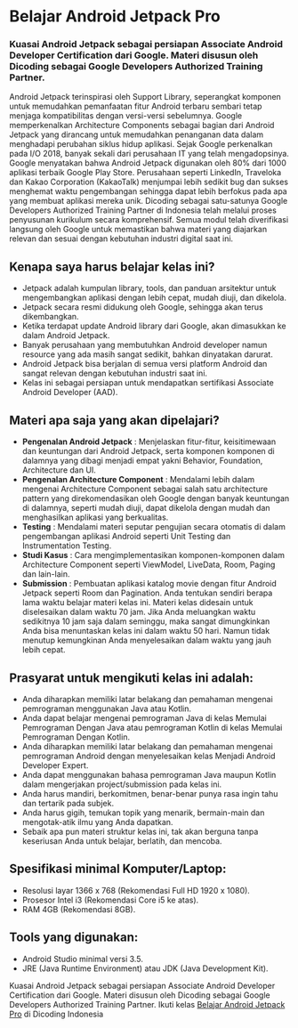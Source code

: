 # Belajar Android Jetpack Pro
### Kuasai Android Jetpack sebagai persiapan Associate Android Developer Certification dari Google. Materi disusun oleh Dicoding sebagai Google Developers Authorized Training Partner.

Android Jetpack terinspirasi oleh Support Library, seperangkat komponen untuk memudahkan pemanfaatan fitur Android terbaru sembari tetap menjaga kompatibilitas dengan versi-versi sebelumnya. Google memperkenalkan Architecture Components sebagai bagian dari Android Jetpack yang dirancang untuk memudahkan penanganan data dalam menghadapi perubahan siklus hidup aplikasi. Sejak Google perkenalkan pada I/O 2018, banyak sekali dari perusahaan IT yang telah mengadopsinya. Google menyatakan bahwa Android Jetpack digunakan oleh 80% dari 1000 aplikasi terbaik Google Play Store. Perusahaan seperti LinkedIn, Traveloka dan Kakao Corporation (KakaoTalk) menjumpai lebih sedikit bug dan sukses menghemat waktu pengembangan sehingga dapat lebih berfokus pada apa yang membuat aplikasi mereka unik.
Dicoding sebagai satu-satunya Google Developers Authorized Training Partner di Indonesia telah melalui proses penyusunan kurikulum secara komprehensif. Semua modul telah diverifikasi langsung oleh Google untuk memastikan bahwa materi yang diajarkan relevan dan sesuai dengan kebutuhan industri digital saat ini.

## Kenapa saya harus belajar kelas ini?
- Jetpack adalah kumpulan library, tools, dan panduan arsitektur untuk mengembangkan aplikasi dengan lebih cepat, mudah diuji, dan dikelola.
- Jetpack secara resmi didukung oleh Google, sehingga akan terus dikembangkan.
- Ketika terdapat update Android library dari Google, akan dimasukkan ke dalam Android Jetpack.
- Banyak perusahaan yang membutuhkan Android developer namun resource yang ada masih sangat sedikit, bahkan dinyatakan darurat.
- Android Jetpack bisa berjalan di semua versi platform Android dan sangat relevan dengan kebutuhan industri saat ini.
- Kelas ini sebagai persiapan untuk mendapatkan sertifikasi Associate Android Developer (AAD).

## Materi apa saja yang akan dipelajari?
- **Pengenalan Android Jetpack** : Menjelaskan fitur-fitur, keisitimewaan dan keuntungan dari Android Jetpack, serta komponen komponen di dalamnya yang dibagi menjadi empat yakni Behavior, Foundation, Architecture dan UI.
- **Pengenalan Architecture Component** : Mendalami lebih dalam mengenai Architecture Component sebagai salah satu architecture pattern yang direkomendasikan oleh Google dengan banyak keuntungan di dalamnya, seperti mudah diuji, dapat dikelola dengan mudah dan menghasilkan aplikasi yang berkualitas.
- **Testing** : Mendalami materi seputar pengujian secara otomatis di dalam pengembangan aplikasi Android seperti Unit Testing dan Instrumentation Testing.
- **Studi Kasus** : Cara mengimplementasikan komponen-komponen dalam Architecture Component seperti ViewModel, LiveData, Room, Paging dan lain-lain.
- **Submission** : Pembuatan aplikasi katalog movie dengan fitur Android Jetpack seperti Room dan Pagination.
Anda tentukan sendiri berapa lama waktu belajar materi kelas ini. Materi kelas didesain untuk diselesaikan dalam waktu 70 jam. Jika Anda meluangkan waktu sedikitnya 10 jam saja dalam seminggu, maka sangat dimungkinkan Anda bisa menuntaskan kelas ini dalam waktu 50 hari. Namun tidak menutup kemungkinan Anda menyelesaikan dalam waktu yang jauh lebih cepat.

## Prasyarat untuk mengikuti kelas ini adalah:
- Anda diharapkan memiliki latar belakang dan pemahaman mengenai pemrograman menggunakan Java atau Kotlin.
- Anda dapat belajar mengenai pemrograman Java di kelas Memulai Pemrograman Dengan Java atau pemrograman Kotlin di kelas Memulai Pemrograman Dengan Kotlin.
- Anda diharapkan memiliki latar belakang dan pemahaman mengenai pemrograman Android dengan menyelesaikan kelas Menjadi Android Developer Expert.
- Anda dapat menggunakan bahasa pemrograman Java maupun Kotlin dalam mengerjakan project/submission pada kelas ini.
- Anda harus mandiri, berkomitmen, benar-benar punya rasa ingin tahu dan tertarik pada subjek.
- Anda harus gigih, temukan topik yang menarik, bermain-main dan mengotak-atik ilmu yang Anda dapatkan.
- Sebaik apa pun materi struktur kelas ini, tak akan berguna tanpa keseriusan Anda untuk belajar, berlatih, dan mencoba.

## Spesifikasi minimal Komputer/Laptop:
- Resolusi layar 1366 x 768 (Rekomendasi Full HD 1920 x 1080).
- Prosesor Intel i3 (Rekomendasi Core i5 ke atas).
- RAM 4GB (Rekomendasi 8GB).


## Tools yang digunakan:
- Android Studio minimal versi 3.5.
- JRE (Java Runtime Environment) atau JDK (Java Development Kit). 

Kuasai Android Jetpack sebagai persiapan Associate Android Developer Certification dari Google. Materi disusun oleh Dicoding sebagai Google Developers Authorized Training Partner.
Ikuti kelas [Belajar Android Jetpack Pro](https://www.dicoding.com/academies/129) di Dicoding Indonesia
